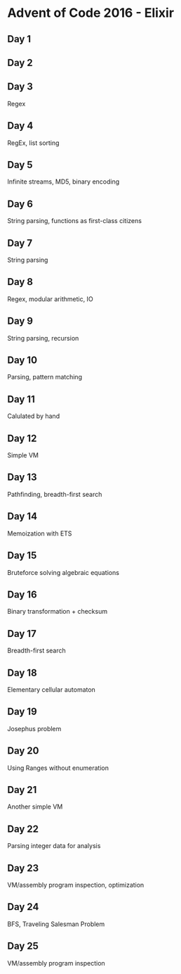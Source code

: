 # Advent of Code 2016 - Elixir

## Day 1

## Day 2

## Day 3
Regex

## Day 4
RegEx, list sorting

## Day 5
Infinite streams, MD5, binary encoding

## Day 6
String parsing, functions as first-class citizens

## Day 7
String parsing

## Day 8
Regex, modular arithmetic, IO

## Day 9
String parsing, recursion

## Day 10
Parsing, pattern matching

## Day 11
Calulated by hand

## Day 12
Simple VM

## Day 13
Pathfinding, breadth-first search

## Day 14
Memoization with ETS

## Day 15
Bruteforce solving algebraic equations

## Day 16
Binary transformation + checksum

## Day 17
Breadth-first search

## Day 18
Elementary cellular automaton

## Day 19
Josephus problem

## Day 20
Using Ranges without enumeration

## Day 21
Another simple VM

## Day 22
Parsing integer data for analysis

## Day 23
VM/assembly program inspection, optimization

## Day 24
BFS, Traveling Salesman Problem

## Day 25
VM/assembly program inspection
